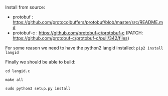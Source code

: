 Install from source:
- protobuf : https://github.com/protocolbuffers/protobuf/blob/master/src/README.md
- protobuf-c : https://github.com/protobuf-c/protobuf-c (PATCH: https://github.com/protobuf-c/protobuf-c/pull/342/files)

For some reason we need to have the python2 langid installed:
`pip2 install langid`

Finally we should be able to build:

`cd langid.c`

`make all`

`sudo python3 setup.py install`

